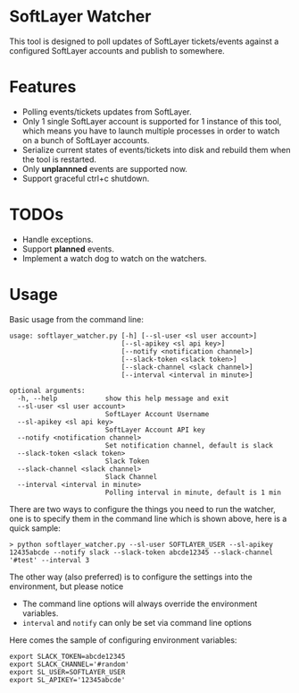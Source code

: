 # SoftLayer Watcher

This tool is designed to poll updates of SoftLayer tickets/events against a configured
SoftLayer accounts and publish to somewhere.

# Features

* Polling events/tickets updates from SoftLayer.
* Only 1 single SoftLayer account is supported for 1 instance of this tool, which means you have to launch multiple processes in order to watch on a bunch of SoftLayer accounts.
* Serialize current states of events/tickets into disk and rebuild them when the tool is restarted.
* Only **unplannned** events are supported now.
* Support graceful ctrl+c shutdown.

# TODOs

* Handle exceptions.
* Support **planned** events.
* Implement a watch dog to watch on the watchers.

# Usage

Basic usage from the command line:

```
usage: softlayer_watcher.py [-h] [--sl-user <sl user account>]
                            [--sl-apikey <sl api key>]
                            [--notify <notification channel>]
                            [--slack-token <slack token>]
                            [--slack-channel <slack channel>]
                            [--interval <interval in minute>]

optional arguments:
  -h, --help            show this help message and exit
  --sl-user <sl user account>
                        SoftLayer Account Username
  --sl-apikey <sl api key>
                        SoftLayer Account API key
  --notify <notification channel>
                        Set notification channel, default is slack
  --slack-token <slack token>
                        Slack Token
  --slack-channel <slack channel>
                        Slack Channel
  --interval <interval in minute>
                        Polling interval in minute, default is 1 min
```

There are two ways to configure the things you need to run the watcher, one is to
specify them in the command line which is shown above, here is a quick sample:

```
> python softlayer_watcher.py --sl-user SOFTLAYER_USER --sl-apikey 12435abcde --notify slack --slack-token abcde12345 --slack-channel '#test' --interval 3
```

The other way (also preferred) is to configure the settings into the environment, but please notice

* The command line options will always override the environment variables.
* `interval` and `notify` can only be set via command line options

Here comes the sample of configuring environment variables:

```
export SLACK_TOKEN=abcde12345
export SLACK_CHANNEL='#random'
export SL_USER=SOFTLAYER_USER
export SL_APIKEY='12345abcde'
```
